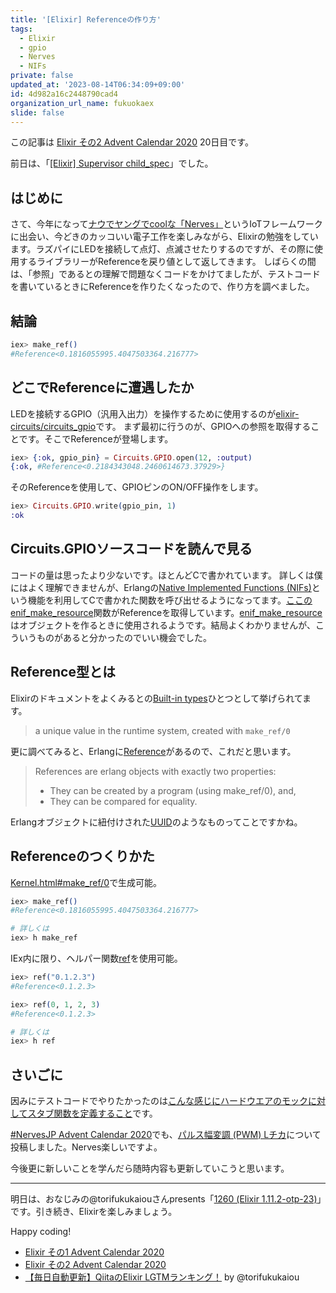 ```yaml
---
title: '[Elixir] Referenceの作り方'
tags:
  - Elixir
  - gpio
  - Nerves
  - NIFs
private: false
updated_at: '2023-08-14T06:34:09+09:00'
id: 4d982a16c2448790cad4
organization_url_name: fukuokaex
slide: false
---
```

この記事は [Elixir その2 Advent Calendar 2020](https://qiita.com/advent-calendar/2020/elixir2) 20日目です。

前日は、「[[Elixir] Supervisor child_spec](https://qiita.com/mnishiguchi/items/f4668697cb371ea6bb39)」でした。

## はじめに

さて、今年になって[ナウでヤングでcoolな「Nerves」](https://www2.slideshare.net/takasehideki/elixiriotcoolnerves-236780506)というIoTフレームワークに出会い、今どきのカッコいい電子工作を楽しみながら、Elixirの勉強をしています。ラズパイにLEDを接続して点灯、点滅させたりするのですが、その際に使用するライブラリーがReferenceを戻り値として返してきます。
しばらくの間は、「参照」であるとの理解で問題なくコードをかけてましたが、テストコードを書いているときにReferenceを作りたくなったので、作り方を調べました。

## 結論

```elixir
iex> make_ref()
#Reference<0.1816055995.4047503364.216777>
```

## どこでReferenceに遭遇したか

LEDを接続するGPIO（汎用入出力）を操作するために使用するのが[elixir-circuits/circuits_gpio](https://github.com/elixir-circuits/circuits_gpio)です。
まず最初に行うのが、GPIOへの参照を取得することです。そこでReferenceが登場します。

```elixir
iex> {:ok, gpio_pin} = Circuits.GPIO.open(12, :output)
{:ok, #Reference<0.2184343048.2460614673.37929>}
```

そのReferenceを使用して、GPIOピンのON/OFF操作をします。

```elixir
iex> Circuits.GPIO.write(gpio_pin, 1)
:ok
```

## Circuits.GPIOソースコードを読んで見る

コードの量は思ったより少ないです。ほとんどCで書かれています。
詳しくは僕にはよく理解できませんが、Erlangの[Native Implemented Functions (NIFs)](http://erlang.org/doc/tutorial/nif.html)という機能を利用してCで書かれた関数を呼び出せるようになってます。[ここのenif_make_resource](https://github.com/mnishiguchi/circuits_gpio/blob/f6659639fe4e5478e6b2ed8525a17fd278662c95/src/gpio_nif.c#L317)関数がReferenceを取得しています。[enif_make_resource](https://erlang.org/doc/man/erl_nif.html#enif_make_resource)はオブジェクトを作るときに使用されるようです。結局よくわかりませんが、こういうものがあると分かったのでいい機会でした。

## Reference型とは

Elixirのドキュメントをよくみるとの[Built-in types](https://hexdocs.pm/elixir/Kernel.html#module-built-in-types)ひとつとして挙げられてます。

>  a unique value in the runtime system, created with `make_ref/0`

更に調べてみると、Erlangに[Reference](https://www.erlang.org/course/advanced#refs)があるので、これだと思います。

> References are erlang objects with exactly two properties:
> - They can be created by a program (using make_ref/0), and,
> - They can be compared for equality.

Erlangオブジェクトに紐付けされた[UUID](https://ja.wikipedia.org/wiki/UUID)のようなものってことですかね。

## Referenceのつくりかた

[Kernel.html#make_ref/0](https://hexdocs.pm/elixir/Kernel.html#make_ref/0)で生成可能。

```elixir
iex> make_ref()
#Reference<0.1816055995.4047503364.216777>

# 詳しくは
iex> h make_ref
```

IEx内に限り、ヘルパー関数[ref](https://hexdocs.pm/iex/IEx.Helpers.html#ref/1)を使用可能。

```elixir
iex> ref("0.1.2.3")
#Reference<0.1.2.3>

iex> ref(0, 1, 2, 3)
#Reference<0.1.2.3>

# 詳しくは
iex> h ref
```

## さいごに

因みにテストコードでやりたかったのは[こんな感じにハードウエアのモックに対してスタブ関数を定義すること](https://github.com/mnishiguchi/lcd_display/blob/c980e9a6d7766b239ec326449cf3c8e764e39375/test/lcd_display/hd44780_i2c_test.exs#L99)です。

[#NervesJP Advent Calendar 2020](https://qiita.com/advent-calendar/2020/nervesjp)でも、[パルス幅変調 (PWM) Lチカ](https://qiita.com/mnishiguchi/items/4bdf88acf0ab0e8e2c7e)について投稿しました。Nerves楽しいですよ。

今後更に新しいことを学んだら随時内容も更新していこうと思います。

---

明日は、おなじみの@torifukukaiouさんpresents「[1260 (Elixir 1.11.2-otp-23)](https://qiita.com/torifukukaiou/items/a8f2eb1cf96e9cf385d8)」です。引き続き、Elixirを楽しみましょう。

Happy coding!

- [Elixir その1 Advent Calendar 2020](https://qiita.com/advent-calendar/2020/elixir)
- [Elixir その2 Advent Calendar 2020](https://qiita.com/advent-calendar/2020/elixir2)
- [【毎日自動更新】QiitaのElixir LGTMランキング！](https://qiita.com/torifukukaiou/items/1edb3e961acf002478fd) by @torifukukaiou
